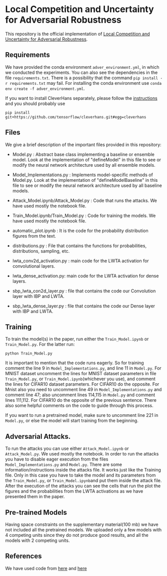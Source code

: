 # Local Competition and Uncertainty for Adversarial Robustness

This repository is the official implementation of [Local Competition and Uncertainty for Adversarial Robustness](https://arxiv.org/abs/2006.10620).


## Requirements

We have provided the conda environment `adver_environment.yml`, in which we conducted the experiments. You can also see the dependencies in the file `requirements.txt`. There is a possibility that the command ```pip install -r requirements.txt``` may fail. For installing the conda environment use ```conda env create -f adver_environment.yml```.

If you want to install CleverHans separately, please follow the [instructions](https://github.com/tensorflow/cleverhans) and you should probably use 


```
pip install git+https://github.com/tensorflow/cleverhans.git#egg=cleverhans
```

## Files

We give a brief description of the important files provided in this repository:

- Model.py : Abstract base class implementing a baseline or ensemble model. Look at the implementation of "defineModel" in this file to see or modify the neural network architecture used by all ensemble models. 

- Model_Implementations.py : Implements model-specific methods of Model.py. Look at the implementation of "defineModelBaseline" in this file to see or modify the neural network architecture used by all baseline models.

- Attack_Model.ipynb/Attack_Model.py : Code that runs the attacks. We have used mostly the notebook file.

- Train_Model.ipynb/Train_Model.py : Code for training the models. We have used mostly the notebook file.

- automatic_plot.ipynb : It is the code for the probability distribution figures from the text.

- distributions.py : File that contains the functions for probabilities, distributions, sampling, etc.

- lwta_conv2d_activation.py : main code for the LWTA activation for convolutional layers.

- lwta_dense_activation.py: main code for the LWTA activation for dense layers.

- sbp_lwta_con2d_layer.py : file that contains the code our Convolution layer with IBP and LWTA.

- sbp_lwta_dense_layer.py : file that contains the code our Dense layer with IBP and LWTA.

## Training

To train the model(s) in the paper, run either the `Train_Model.ipynb` or `Train_Model.py`. For the latter run:

```train
python Train_Model.py
```
It is important to mention that the code runs eagerly. So for training comment the line 9 in `Model_Implementations.py`, and line 11 in `Model.py`. For MNIST dataset uncomment the lines for MNIST dataset parameters in file `Train_Model.py`, or `Train_Model.ipynb`(whichever you use), and comment the lines for CIFAR10 dataset parameters. For CIFAR10 do the opposite. For Mnist also you need to uncomment line 49 in `Model_Implementations.py` and comment line 47; also uncomment lines 114,115 in `Model.py` and comment lines 111,112. For CIFAR10 do the opposite of the previous sentence. There also some helpful comments on the code to guide through this process.

If you want to run a pretrained model, make sure to uncomment line 221 in `Model.py`, or else the model will start training from the beginning.



## Adversarial Attacks.

To run the attacks you can use either `Attack_Model.ipynb` or `Attack_Model.py`. We used mostly the notebook. In order to run the attacks you have to disable eager execution from the files `Model_Implementations.py` and `Model.py`. There are some information/instructions inside the attacks file. It works just like the Training file. Only in this case you have to take the model and its parameters from the `Train_Model.py`, or `Train_Model.ipynb`and put them inside the attack file. After the execution of the attacks you can see the cells that run the plot the figures and the probabilities from the LWTA activations as we have presented them in the paper.

## Pre-trained Models

Having space constraints on the supplementary material(100 mb) we have not included all the pretrained models. We uploaded only a few models with 4 competing units since they do not produce good results, and all the models with 2 competing units.


## References

We have used code from [here](https://github.com/Gunjan108/robust-ecoc) and [here](https://github.com/konpanousis/SB-LWTA)